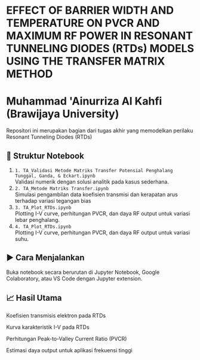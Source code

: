 # EFFECT OF BARRIER WIDTH AND TEMPERATURE ON PVCR AND MAXIMUM RF POWER IN RESONANT TUNNELING DIODES (RTDs) MODELS USING THE TRANSFER MATRIX METHOD

# Muhammad 'Ainurriza Al Kahfi (Brawijaya University)

Repositori ini merupakan bagian dari tugas akhir yang memodelkan perilaku Resonant Tunneling Diodes (RTDs)

## 📂 Struktur Notebook
1. `1. TA_Validasi Metode Matriks Transfer Potensial Penghalang Tunggal, Ganda, & Eckart.ipynb`  
   Validasi numerik dengan solusi analitik pada kasus sederhana.
2. `2. TA_Metode Matriks Transfer.ipynb`  
   Simulasi pengambilan data koefisien transmisi dan kerapatan arus terhadap variasi tegangan bias
3. `3. TA_Plot_RTDs.ipynb`  
   Plotting I-V curve, perhitungan PVCR, dan daya RF output untuk variasi lebar penghalang.
3. `4. TA_Plot_RTDs.ipynb`  
   Plotting I-V curve, perhitungan PVCR, dan daya RF output untuk variasi suhu.

## ▶️ Cara Menjalankan
Buka notebook secara berurutan di Jupyter Notebook, Google Colaboratory, atau VS Code dengan Jupyter extension.

## 📈 Hasil Utama
Koefisien transmisis elektron pada RTDs

Kurva karakteristik I-V pada RTDs

Perhitungan Peak-to-Valley Current Ratio (PVCR)

Estimasi daya output untuk aplikasi frekuensi tinggi
